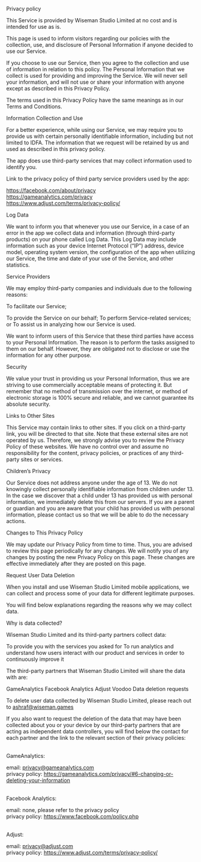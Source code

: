 Privacy policy


This Service is provided by Wiseman Studio Limited at no cost and is intended for use as is.


This page is used to inform visitors regarding our policies with the collection, use, and disclosure of Personal Information if anyone decided to use our Service.


If you choose to use our Service, then you agree to the collection and use of information in relation to this policy. The Personal Information that we collect is used for providing and improving the Service. We will never sell your information, and will not use or share your information with anyone except as described in this Privacy Policy.


The terms used in this Privacy Policy have the same meanings as in our Terms and Conditions.


Information Collection and Use

For a better experience, while using our Service, we may require you to provide us with certain personally identifiable information, including but not limited to IDFA. The information that we request will be retained by us and used as described in this privacy policy.


The app does use third-party services that may collect information used to identify you.


Link to the privacy policy of third party service providers used by the app:


https://facebook.com/about/privacy 
<br>
https://gameanalytics.com/privacy
<br>
https://www.adjust.com/terms/privacy-policy/
<br>

Log Data

We want to inform you that whenever you use our Service, in a case of an error in the app we collect data and information (through third-party products) on your phone called Log Data. This Log Data may include information such as your device Internet Protocol (“IP”) address, device model, operating system version, the configuration of the app when utilizing our Service, the time and date of your use of the Service, and other statistics.


Service Providers

We may employ third-party companies and individuals due to the following reasons:


To facilitate our Service;

To provide the Service on our behalf;
To perform Service-related services; or
To assist us in analyzing how our Service is used.

We want to inform users of this Service that these third parties have access to your Personal Information. The reason is to perform the tasks assigned to them on our behalf. However, they are obligated not to disclose or use the information for any other purpose.


Security

We value your trust in providing us your Personal Information, thus we are striving to use commercially acceptable means of protecting it. But remember that no method of transmission over the internet, or method of electronic storage is 100% secure and reliable, and we cannot guarantee its absolute security.


Links to Other Sites

This Service may contain links to other sites. If you click on a third-party link, you will be directed to that site. Note that these external sites are not operated by us. Therefore, we strongly advise you to review the Privacy Policy of these websites. We have no control over and assume no responsibility for the content, privacy policies, or practices of any third-party sites or services.


Children’s Privacy

Our Service does not address anyone under the age of 13. We do not knowingly collect personally identifiable information from children under 13. In the case we discover that a child under 13 has provided us with personal information, we immediately delete this from our servers. If you are a parent or guardian and you are aware that your child has provided us with personal information, please contact us so that we will be able to do the necessary actions.


Changes to This Privacy Policy

We may update our Privacy Policy from time to time. Thus, you are advised to review this page periodically for any changes. We will notify you of any changes by posting the new Privacy Policy on this page. These changes are effective immediately after they are posted on this page.


Request User Data Deletion

When you install and use Wiseman Studio Limited mobile applications, we can collect and process some of your data for different legitimate purposes.


You will find below explanations regarding the reasons why we may collect data.


Why is data collected?

Wiseman Studio Limited and its third-party partners collect data:

To provide you with the services you asked for
To run analytics and understand how users interact with our product and services in order to continuously improve it

The third-party partners that Wiseman Studio Limited will share the data with are:

GameAnalytics
Facebook Analytics
Adjust
Voodoo
Data deletion requests

To delete user data collected by Wiseman Studio Limited, please reach out to ashraf@wiseman.games


If you also want to request the deletion of the data that may have been collected about you or your device by our third-party partners that are acting as independent data controllers, you will find below the contact for each partner and the link to the relevant section of their privacy policies:

<br>
GameAnalytics:

email: privacy@gameanalytics.com
<br>
privacy policy: https://gameanalytics.com/privacy/#6-changing-or-deleting-your-information

<br>
Facebook Analytics:

email: none, please refer to the privacy policy <br>
privacy policy: https://www.facebook.com/policy.php

<br>
Adjust:

email: privacy@adjust.com <br>
privacy policy: https://www.adjust.com/terms/privacy-policy/

<br>
